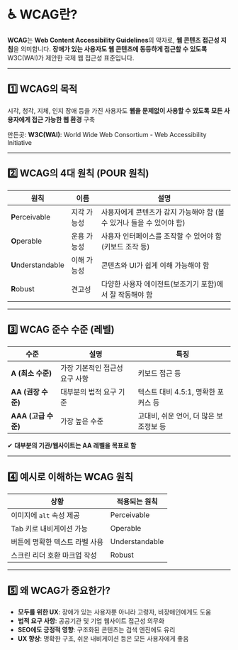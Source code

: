 # ♿ WCAG란?

**WCAG**는 **Web Content Accessibility Guidelines**의 약자로, **웹 콘텐츠 접근성 지침**을 의미합니다.
**장애가 있는 사용자도 웹 콘텐츠에 동등하게 접근할 수 있도록** W3C(WAI)가 제안한 국제 웹 접근성 표준입니다.

---

## 1️⃣ WCAG의 목적

시각, 청각, 지체, 인지 장애 등을 가진 사용자도 **웹을 문제없이 사용할 수 있도록** **모든 사용자에게 접근 가능한 웹 환경** 구축

만든곳: **W3C(WAI)**: World Wide Web Consortium - Web Accessibility Initiative  

---

## 2️⃣ WCAG의 4대 원칙 (POUR 원칙)

| 원칙 | 이름 | 설명 |
|------|------|------|
| **P**erceivable | 지각 가능성 | 사용자에게 콘텐츠가 감지 가능해야 함 (볼 수 있거나 들을 수 있어야 함) |
| **O**perable | 운용 가능성 | 사용자 인터페이스를 조작할 수 있어야 함 (키보드 조작 등) |
| **U**nderstandable | 이해 가능성 | 콘텐츠와 UI가 쉽게 이해 가능해야 함 |
| **R**obust | 견고성 | 다양한 사용자 에이전트(보조기기 포함)에서 잘 작동해야 함 |

---

## 3️⃣ WCAG 준수 수준 (레벨)

| 수준 | 설명 | 특징 |
|------|------|------|
| **A (최소 수준)** | 가장 기본적인 접근성 요구 사항 | 키보드 접근 등 |
| **AA (권장 수준)** | 대부분의 법적 요구 기준 | 텍스트 대비 4.5:1, 명확한 포커스 등 |
| **AAA (고급 수준)** | 가장 높은 수준 | 고대비, 쉬운 언어, 더 많은 보조정보 등 |

✔ **대부분의 기관/웹사이트는 AA 레벨을 목표로 함**  

---

## 4️⃣ 예시로 이해하는 WCAG 원칙

| 상황 | 적용되는 원칙 |
|------|----------------|
| 이미지에 `alt` 속성 제공 | Perceivable |
| Tab 키로 내비게이션 가능 | Operable |
| 버튼에 명확한 텍스트 라벨 사용 | Understandable |
| 스크린 리더 호환 마크업 작성 | Robust |

---

## 5️⃣ 왜 WCAG가 중요한가?

- **모두를 위한 UX**: 장애가 있는 사용자뿐 아니라 고령자, 비장애인에게도 도움
- **법적 요구 사항**: 공공기관 및 기업 웹사이트 접근성 의무화
- **SEO에도 긍정적 영향**: 구조화된 콘텐츠는 검색 엔진에도 유리
- **UX 향상**: 명확한 구조, 쉬운 내비게이션 등은 모든 사용자에게 좋음
